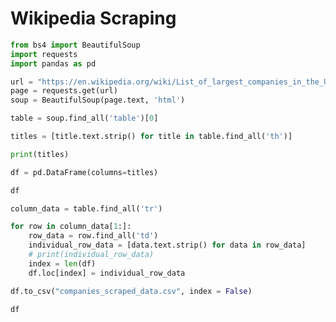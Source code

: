 # Wikipedia Scraping

```python
from bs4 import BeautifulSoup
import requests
import pandas as pd
```

```python
url = "https://en.wikipedia.org/wiki/List_of_largest_companies_in_the_United_States_by_revenue"
page = requests.get(url)
soup = BeautifulSoup(page.text, 'html')
```

```python
table = soup.find_all('table')[0]
```

```python
titles = [title.text.strip() for title in table.find_all('th')]
```

```python
print(titles)
```

```python
df = pd.DataFrame(columns=titles)
```

```python
df
```

```python
column_data = table.find_all('tr')
```

```python
for row in column_data[1:]:
    row_data = row.find_all('td')
    individual_row_data = [data.text.strip() for data in row_data]
    # print(individual_row_data)
    index = len(df)
    df.loc[index] = individual_row_data
```

```python
df.to_csv("companies_scraped_data.csv", index = False)
```

```python
df
```
